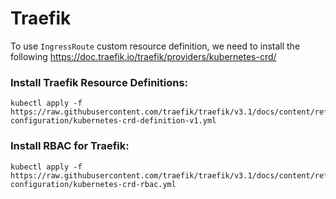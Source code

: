 # Traefik

To use `IngressRoute` custom resource definition, we need to install the following https://doc.traefik.io/traefik/providers/kubernetes-crd/

### Install Traefik Resource Definitions:

```
kubectl apply -f https://raw.githubusercontent.com/traefik/traefik/v3.1/docs/content/reference/dynamic-configuration/kubernetes-crd-definition-v1.yml
```

### Install RBAC for Traefik:

```
kubectl apply -f https://raw.githubusercontent.com/traefik/traefik/v3.1/docs/content/reference/dynamic-configuration/kubernetes-crd-rbac.yml
```
